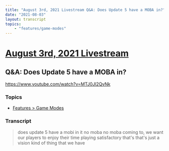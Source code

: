 ```yaml
---
title: "August 3rd, 2021 Livestream Q&A: Does Update 5 have a MOBA in?"
date: "2021-08-03"
layout: transcript
topics:
    - "features/game-modes"
---
```

# [August 3rd, 2021 Livestream](../2021-08-03.md)
## Q&A: Does Update 5 have a MOBA in?
https://www.youtube.com/watch?v=MTJ0Jl2QvNk

### Topics
* [Features > Game Modes](../topics/features/game-modes.md)

### Transcript

> does update 5 have a mobi in it no moba no moba coming to, we want our players to enjoy their time playing satisfactory that's that's just a vision kind of thing that we have
